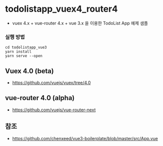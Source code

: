 # todolistapp_vuex4_router4
* vuex 4.x + vue-router 4.x + vue 3.x 을 이용한 TodoList App 예제 샘플

### 실행 방법
~~~
cd todolistapp_vue3
yarn install
yarn serve --open
~~~

## Vuex 4.0 (beta)
* https://github.com/vuejs/vuex/tree/4.0

## vue-router 4.0 (alpha)
* https://github.com/vuejs/vue-router-next

## 참조 
* https://github.com/chenxeed/vue3-boilerplate/blob/master/src/App.vue